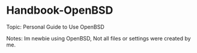 # Handbook-OpenBSD
Topic: Personal Guide to Use OpenBSD

Notes:
Im newbie using OpenBSD, Not all files or settings were created by me.
